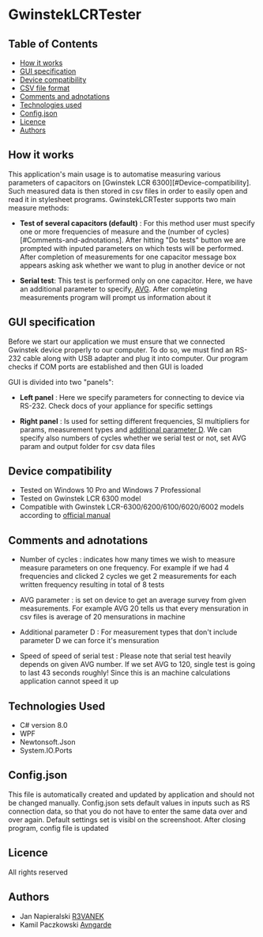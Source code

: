 # GwinstekLCRTester


## Table of Contents
* [How it works](#How-it-works)
* [GUI specification](#GUI-specification)
* [Device compatibility](#Device-compatibility)
* [CSV file format](#CSV-file-format)
* [Comments and adnotations](#Comments-and-adnotations)
* [Technologies used](#Used-technologies)
* [Config.json](#configjson)
* [Licence](#Licence)
* [Authors](#Authors)



## How it works


This application's main usage is to automatise measuring various parameters of capacitors on [Gwinstek LCR 6300][#Device-compatibility]. Such measured data is then stored in csv files in order to easily open and read it in stylesheet programs. GwinstekLCRTester supports two main measure methods: 

* **Test of several capacitors (default)** : For this method user must specify one or more frequencies of measure and the (number of cycles)[#Comments-and-adnotations]. After hitting "Do tests" button we are prompted with inputed parameters on which tests will be performed. After completion of measurements for one capacitor message box appears asking ask whether we want to plug in another device or not

* **Serial test**: This test is performed only on one capacitor. Here, we have an additional parameter to specify, [AVG](#Comments-and-adnotations). After completing measurements program will prompt us information about it




## GUI specification

Before we start our application we must ensure that we connected Gwinstek device properly to our computer. To do so, we must find an RS-232 cable along with USB adapter and plug it into computer. Our program checks if COM ports are established and then GUI is loaded

GUI is divided into two "panels":


* **Left panel** : Here we specify parameters for connecting to device via RS-232. Check docs of your appliance for specific settings 

* **Right panel** : Is used for setting different frequencies, SI multipliers for params, measurement types and [additional parameter D](##Comments-and-adnotations). We can specify also numbers of cycles whether we serial test or not, set AVG param and output folder for csv data files


## Device compatibility

- Tested on Windows 10 Pro and Windows 7 Professional
- Tested on Gwinstek LCR 6300 model
- Compatible with Gwinstek LCR-6300/6200/6100/6020/6002 models according to [official manual](https://www.gwinstek.com/en-global/products/downloadSeriesDownNew/10208/754)


## Comments and adnotations

- Number of cycles : indicates how many times we wish to measure measure parameters on one frequency. For example if we had 4 frequencies and clicked 2 cycles we get 2 measurements for each written frequency resulting in total of 8 tests

- AVG parameter : is set on device to get an average survey from given measurements. For example AVG 20 tells us that every mensuration in csv files is average of 20 mensurations in machine

- Additional parameter D : For measurement types that don't include parameter D we can force it's mensuration

- Speed of speed of serial test : Please note that serial test heavily depends on given AVG number. If we set AVG to 120, single test is going to last 43 seconds roughly! Since this is an machine calculations application cannot speed it up





## Technologies Used

- C# version 8.0
- WPF
- Newtonsoft.Json
- System.IO.Ports 






## Config.json

This file is automatically created and updated by application and should not be changed manually. Config.json sets default values in inputs such as RS connection data, so that you do not have to enter the same data over and over again. Default settings set is visibl on the screenshoot. After closing program, config file is updated


## Licence

All rights reserved


## Authors

- Jan Napieralski [R3VANEK](https://github.com/R3VANEK)
- Kamil Paczkowski [Avngarde](https://github.com/Avngarde)
